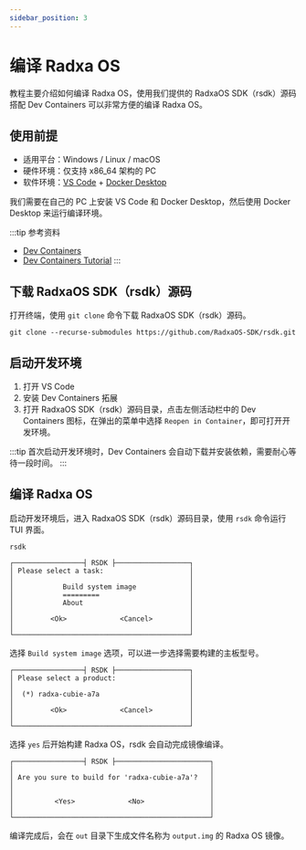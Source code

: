 ```yaml
---
sidebar_position: 3
---
```


# 编译 Radxa OS

教程主要介绍如何编译 Radxa OS，使用我们提供的 RadxaOS SDK（rsdk）源码搭配 Dev Containers 可以非常方便的编译 Radxa OS。

## 使用前提

- 适用平台：Windows / Linux / macOS
- 硬件环境：仅支持 x86_64 架构的 PC
- 软件环境：[VS Code](https://code.visualstudio.com/Download) + [Docker Desktop](https://www.docker.com/products/docker-desktop/)

我们需要在自己的 PC 上安装 VS Code 和 Docker Desktop，然后使用 Docker Desktop 来运行编译环境。

:::tip 参考资料

- [Dev Containers](https://code.visualstudio.com/docs/devcontainers/containers)
- [Dev Containers Tutorial](https://code.visualstudio.com/docs/devcontainers/tutorial)
  :::

## 下载 RadxaOS SDK（rsdk）源码

打开终端，使用 `git clone` 命令下载 RadxaOS SDK（rsdk）源码。

<NewCodeBlock tip="PC@host$" type="host">

```
git clone --recurse-submodules https://github.com/RadxaOS-SDK/rsdk.git
```

</NewCodeBlock>

## 启动开发环境

1. 打开 VS Code
2. 安装 Dev Containers 拓展
3. 打开 RadxaOS SDK（rsdk）源码目录，点击左侧活动栏中的 Dev Containers 图标，在弹出的菜单中选择 `Reopen in Container`，即可打开开发环境。

:::tip
首次启动开发环境时，Dev Containers 会自动下载并安装依赖，需要耐心等待一段时间。
:::

## 编译 Radxa OS

启动开发环境后，进入 RadxaOS SDK（rsdk）源码目录，使用 `rsdk` 命令运行 TUI 界面。

<NewCodeBlock tip="PC@host$" type="host">

```
rsdk
```

</NewCodeBlock>

```
┌─────────────────┤ RSDK ├──────────────────┐
│ Please select a task:                     │
│                                           │
│            Build system image             │
│            =========                      │
│            About                          │
│                                           │
│         <Ok>             <Cancel>         │
│                                           │
└───────────────────────────────────────────┘
```

选择 `Build system image` 选项，可以进一步选择需要构建的主板型号。

```
┌─────────────────┤ RSDK ├──────────────────┐
│ Please select a product:                  │
│                                           │
│  (*) radxa-cubie-a7a                      │
│                                           │
│         <Ok>             <Cancel>         │
│                                           │
└───────────────────────────────────────────┘
```

选择 `yes` 后开始构建 Radxa OS，rsdk 会自动完成镜像编译。

```
┌─────────────────┤ RSDK ├───────────────────────┐
│                                                │
│ Are you sure to build for 'radxa-cubie-a7a'?   │
│                                                │
│                                                │
│          <Yes>             <No>                │
│                                                │
└────────────────────────────────────────────────┘
```

编译完成后，会在 `out` 目录下生成文件名称为 `output.img` 的 Radxa OS 镜像。
